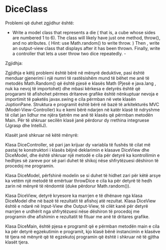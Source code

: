 # DiceClass
Problemi që duhet zgjidhur është:
- Write a model class that represents a die ( that is, a cube whose sides are numbered 1 to 6).
The class will likely have just one method, throw(), and no atributes.
( Hint: use Math.random() to write throw. ) Then , write an output-view class that displays after it has been thrown.
Finally, write a controller that lets a user throw two dice repeatedly. -

Zgjidhja:

Zgjidhja e këtij problemi është bërë në mënyrë deduktive, pasi është menduar gjenerimi i një numri të rastësishëm mund të bëhet me anë të metodës Math.Random() që është pjesë e klasës Math (Pjesë e java.lang , nuk ka nevoj të importohet) dhe mbasi kërkesa e detyrës është që progarami të afishohet përmes dritareve grafike është nënkuptuar nevoja e importimit të paketës javax.swing  e cila përmban në vete klasën JoptionPane. Struktura e programit është bërë në bazë të arkitekturës MVC (Model-View-Controller) ku e kemi bërë ndarjen në katër klasë të ndryshme të cilat jan lidhur me njëra tjetrën me anë të klasës që përmban metodën Main.
Për të shkruar secilën klasë janë përdorur dy rrethina integruese (Jgrasp dhe IntelliJ).

Klasët janë shkruar në këtë mënyrë:

Klasa DiceController, së pari jan krijuar dy variabla të fushës të cilat më pastaj te konstruktori i klasës bëjnë deklarimin e klasave DiceView dhe DiceModel, dhe është shkruar një metodë e cila për detyrë ka kontrollimin e hedhjes së zareve por së pari duhet të shikoj nëse shfrytëzuesi dëshiron të procedoj me programin.

Klasa DiceModel, përfshinë modelin se si duhet të hidhet zari për këtë arsye ka vetëm një metodë të emërtuar throwDice e cila ka për detyrë të hedh zarin në mënyrë të rëndomtë (duke përdorur Math.random()).

Klasa DiceView, detyrë kryesore ka marrjen e të dhënave nga klasa DiceModel dhe në bazë të rezultatit të afishoj atë rezultat. Klasa DiceView  është e ndarë në Input-View dhe Output-View, të cilët kanë për detyrë marrjen e urdhërit nga shfrytëzuesi nëse dëshiron të procedoj me programin dhe afishimin e rezultatit të fituar me anë të dritares grafike.

Klasa DiceMain, është pjesa e programit që e përmban metodën main e cila ka për detyrë egzekutimin e programit, kjo klasë bënë instancimin e klasëve të tjera në mënyrë që të egzekutoj programin që është i shkruar në të gjitha klasët tjera.



